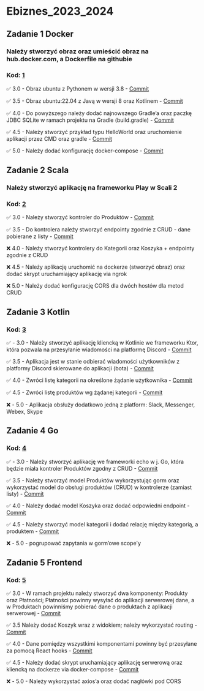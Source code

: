 # Ebiznes_2023_2024
## **Zadanie 1** Docker

### Należy stworzyć obraz oraz umieścić obraz na hub.docker.com, a Dockerfile na githubie

### **Kod**: [1](https://github.com/Leovambarii/E_biznes_2023_2024/tree/main/1)

:white_check_mark: 3.0 - Obraz ubuntu z Pythonem w wersji 3.8 - [Commit](https://github.com/Leovambarii/E_biznes_2023_2024/commit/9eb6aded5780b876c9a35e9a37ceab3a6c920abc)

:white_check_mark: 3.5 - Obraz ubuntu:22.04 z Javą w wersji 8 oraz Kotlinem - [Commit](https://github.com/Leovambarii/E_biznes_2023_2024/commit/9eb6aded5780b876c9a35e9a37ceab3a6c920abc)

:white_check_mark: 4.0 - Do powyższego należy dodać najnowszego Gradle’a oraz paczkę JDBC SQLite w ramach projektu na Gradle (build.gradle) - [Commit](https://github.com/Leovambarii/E_biznes_2023_2024/commit/9eb6aded5780b876c9a35e9a37ceab3a6c920abc)

:white_check_mark: 4.5 - Należy stworzyć przykład typu HelloWorld oraz uruchomienie aplikacji przez CMD oraz gradle - [Commit](https://github.com/Leovambarii/E_biznes_2023_2024/commit/9eb6aded5780b876c9a35e9a37ceab3a6c920abc)

:white_check_mark: 5.0 - Należy dodać konfigurację docker-compose - [Commit](https://github.com/Leovambarii/E_biznes_2023_2024/commit/9eb6aded5780b876c9a35e9a37ceab3a6c920abc)

## **Zadanie 2** Scala

### Należy stworzyć aplikację na frameworku Play w Scali 2

### **Kod**: [2](https://github.com/Leovambarii/E_biznes_2023_2024/tree/main/2/ScalaProject)

:white_check_mark: 3.0 - Należy stworzyć kontroler do Produktów - [Commit](https://github.com/Leovambarii/E_biznes_2023_2024/commit/22eba476a524cb29661eab9ecbd0c5794ebc6ed9)

:white_check_mark: 3.5 - Do kontrolera należy stworzyć endpointy zgodnie z CRUD - dane pobierane z listy - [Commit](https://github.com/Leovambarii/E_biznes_2023_2024/commit/22eba476a524cb29661eab9ecbd0c5794ebc6ed9)

:x: 4.0 - Należy stworzyć kontrolery do Kategorii oraz Koszyka + endpointy zgodnie z CRUD

:x: 4.5 - Należy aplikację uruchomić na dockerze (stworzyć obraz) oraz dodać skrypt uruchamiający aplikację via ngrok

:x: 5.0 - Należy dodać konfigurację CORS dla dwóch hostów dla metod CRUD

## **Zadanie 3** Kotlin

### **Kod**: [3](https://github.com/Leovambarii/E_biznes_2023_2024/tree/main/3)

:white_check_mark: - 3.0 - Należy stworzyć aplikację kliencką w Kotlinie we frameworku Ktor, która pozwala na przesyłanie wiadomości na platformę Discord - [Commit](https://github.com/Leovambarii/E_biznes_2023_2024/commit/23d68b1975fd40bf206c2cb18ad62a36e0b23cc2)

:white_check_mark: 3.5 - Aplikacja jest w stanie odbierać wiadomości użytkowników z platformy Discord skierowane do aplikacji (bota) - [Commit](https://github.com/Leovambarii/E_biznes_2023_2024/commit/23d68b1975fd40bf206c2cb18ad62a36e0b23cc2)

:white_check_mark: 4.0 - Zwróci listę kategorii na określone żądanie użytkownika - [Commit](https://github.com/Leovambarii/E_biznes_2023_2024/commit/23d68b1975fd40bf206c2cb18ad62a36e0b23cc2)

:white_check_mark: 4.5 - Zwróci listę produktów wg żądanej kategorii - [Commit](https://github.com/Leovambarii/E_biznes_2023_2024/commit/23d68b1975fd40bf206c2cb18ad62a36e0b23cc2)

:x: - 5.0 - Aplikacja obsłuży dodatkowo jedną z platform: Slack, Messenger, Webex, Skype

## **Zadanie 4** Go

### **Kod**: [4](https://github.com/Leovambarii/E_biznes_2023_2024/tree/main/4)

:white_check_mark: - 3.0 - Należy stworzyć aplikację we frameworki echo w j. Go, która będzie miała kontroler Produktów zgodny z CRUD - [Commit](https://github.com/Leovambarii/E_biznes_2023_2024/commit/d42cef195a7c44beb8dfe5cb1e99a18f9ffe7caf)

:white_check_mark: 3.5 - Należy stworzyć model Produktów wykorzystując gorm oraz wykorzystać model do obsługi produktów (CRUD) w kontrolerze (zamiast listy) - [Commit](https://github.com/Leovambarii/E_biznes_2023_2024/commit/d42cef195a7c44beb8dfe5cb1e99a18f9ffe7caf)

:white_check_mark: 4.0 - Należy dodać model Koszyka oraz dodać odpowiedni endpoint - [Commit](https://github.com/Leovambarii/E_biznes_2023_2024/commit/d42cef195a7c44beb8dfe5cb1e99a18f9ffe7caf)

:white_check_mark: 4.5 - Należy stworzyć model kategorii i dodać relację między kategorią, a produktem - [Commit](https://github.com/Leovambarii/E_biznes_2023_2024/commit/d42cef195a7c44beb8dfe5cb1e99a18f9ffe7caf)

:x: - 5.0 - pogrupować zapytania w gorm’owe scope'y

## **Zadanie 5** Frontend

### **Kod**: [5](https://github.com/Leovambarii/E_biznes_2023_2024/tree/main/5)

:white_check_mark: 3.0 - W ramach projektu należy stworzyć dwa komponenty: Produkty oraz Płatności; Płatności powinny wysyłać do aplikacji serwerowej dane, a w Produktach powinniśmy pobierać dane o produktach z aplikacji serwerowej - [Commit](https://github.com/Leovambarii/E_biznes_2023_2024/commit/1cb2878dd190ee6d61b9f8c8391f3ca76d9c3e01)

:white_check_mark: 3.5 Należy dodać Koszyk wraz z widokiem; należy wykorzystać routing - [Commit](https://github.com/Leovambarii/E_biznes_2023_2024/commit/1cb2878dd190ee6d61b9f8c8391f3ca76d9c3e01)

:white_check_mark: 4.0 - Dane pomiędzy wszystkimi komponentami powinny być przesyłane za pomocą React hooks - [Commit](https://github.com/Leovambarii/E_biznes_2023_2024/commit/1cb2878dd190ee6d61b9f8c8391f3ca76d9c3e01)

:white_check_mark: 4.5 - Należy dodać skrypt uruchamiający aplikację serwerową oraz kliencką na dockerze via docker-compose - [Commit](https://github.com/Leovambarii/E_biznes_2023_2024/commit/1cb2878dd190ee6d61b9f8c8391f3ca76d9c3e01)

:x: - 5.0 - Należy wykorzystać axios’a oraz dodać nagłówki pod CORS